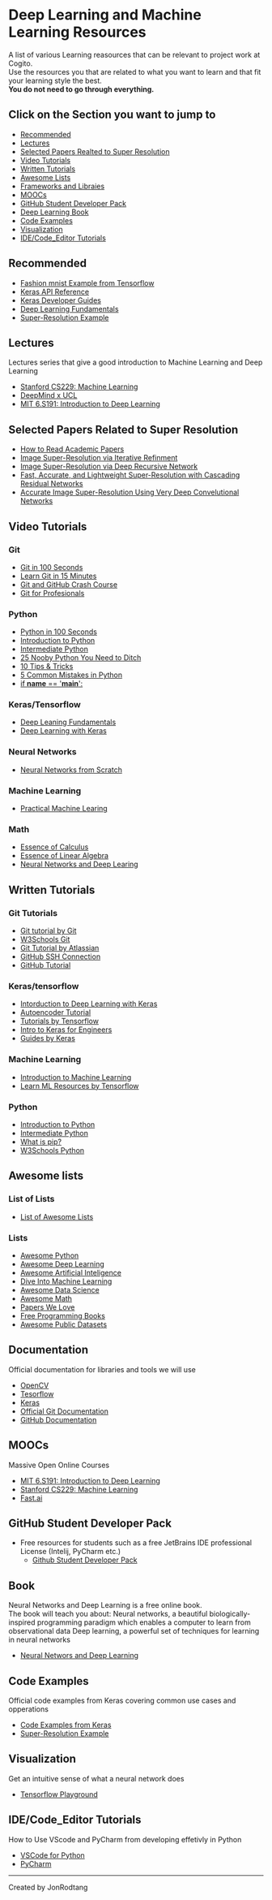 # Deep Learning and Machine Learning Resources  

A list of various Learning reasources that can be relevant to project work at Cogito.  
Use the resources you that are related to what you want to learn and that fit your learning style the best.  
**You do not need to go through everything.**  

## Click on the Section you want to jump to
* [Recommended](#recommended)
* [Lectures](#Lectures)  
* [Selected Papers Realted to Super Resolution](#selected-papers-related-to-super-resolution)  
* [Video Tutorials](#video-tutorials)  
* [Written Tutorials](#written-tutorials)  
* [Awesome Lists](#awesome-lists)  
* [Frameworks and Libraies](#frameworks-and-libraries)  
* [MOOCs](#moocs)  
* [GitHub Student Developer Pack](#github-student-developer-pack)  
* [Deep Learning Book](#book)  
* [Code Examples](#code-examples)  
* [Visualization](#visualization)  
* [IDE/Code_Editor Tutorials](#idecode_editor-tutorials)  

## Recommended

* [Fashion mnist Example from Tensorflow](https://www.tensorflow.org/tutorials/keras/classification)
* [Keras API Reference](https://keras.io/api/)
* [Keras Developer Guides](https://keras.io/guides/)
* [Deep Learning Fundamentals](https://www.youtube.com/playlist?list=PLZbbT5o_s2xq7LwI2y8_QtvuXZedL6tQU)
* [Super-Resolution Example](https://keras.io/examples/vision/super_resolution_sub_pixel/)

## Lectures

Lectures series that give a good introduction to Machine Learning and Deep Learning
* [Stanford CS229: Machine Learning](https://www.youtube.com/watch?v=jGwO_UgTS7I&list=PLoROMvodv4rMiGQp3WXShtMGgzqpfVfbU)
* [DeepMind x UCL](https://www.youtube.com/watch?v=TCCjZe0y4Qc&list=PLqYmG7hTraZDVH599EItlEWsUOsJbAodm)
* [MIT 6.S191: Introduction to Deep Learning](https://www.youtube.com/watch?v=5tvmMX8r_OM&list=PLtBw6njQRU-rwp5__7C0oIVt26ZgjG9NI)


## Selected Papers Related to Super Resolution

* [How to Read Academic Papers](https://userpages.umbc.edu/~akmassey/posts/2012-02-15-advice-on-reading-academic-papers.html)
* [Image Super-Resolution via Iterative Refinment](https://arxiv.org/abs/2104.07636)
* [Image Super-Resolution via Deep Recursive Network](https://github.com/tyshiwo/DRRN_CVPR17)
* [Fast, Accurate, and Lightweight Super-Resolution with Cascading Residual Networks](https://arxiv.org/abs/1803.08664)
* [Accurate Image Super-Resolution Using Very Deep Convelutional Networks](https://arxiv.org/abs/1511.04587)

## Video Tutorials

### Git
* [Git in 100 Seconds](https://www.youtube.com/watch?v=hwP7WQkmECE)
* [Learn Git in 15 Minutes](https://www.youtube.com/watch?v=USjZcfj8yxE)
* [Git and GitHub Crash Course](https://www.youtube.com/watch?v=RGOj5yH7evk)
* [Git for Profesionals](https://www.youtube.com/watch?v=Uszj_k0DGsg)
### Python
* [Python in 100 Seconds](https://www.youtube.com/watch?v=x7X9w_GIm1s)
* [Introduction to Python](https://www.youtube.com/watch?v=eXBD2bB9-RA&list=PLQVvvaa0QuDeAams7fkdcwOGBpGdHpXln)
* [Intermediate Python](https://www.youtube.com/watch?v=YSe9Tu_iNQQ&list=PLQVvvaa0QuDfju7ADVp5W1GF9jVhjbX-_)
* [25 Nooby Python You Need to Ditch](https://www.youtube.com/watch?v=qUeud6DvOWI)
* [10 Tips & Tricks](https://www.youtube.com/watch?v=C-gEQdGVXbk)
* [5 Common Mistakes in Python](https://www.youtube.com/watch?v=zdJEYhA2AZQ)
* [if __name__ == '__main__':](https://www.youtube.com/watch?v=sugvnHA7ElY)



### Keras/Tensorflow
* [Deep Leaning Fundamentals](https://www.youtube.com/playlist?list=PLZbbT5o_s2xq7LwI2y8_QtvuXZedL6tQU)
* [Deep Learning with Keras](https://www.youtube.com/watch?v=wQ8BIBpya2k&list=PLQVvvaa0QuDfhTox0AjmQ6tvTgMBZBEXN)
### Neural Networks
* [Neural Networks from Scratch](https://www.youtube.com/watch?v=Wo5dMEP_BbI&list=PLQVvvaa0QuDcjD5BAw2DxE6OF2tius3V3)

### Machine Learning  
* [Practical Machine Learing](https://www.youtube.com/watch?v=OGxgnH8y2NM&list=PLQVvvaa0QuDfKTOs3Keq_kaG2P55YRn5v)
### Math  
* [Essence of Calculus](https://www.youtube.com/playlist?list=PLZHQObOWTQDMsr9K-rj53DwVRMYO3t5Yr)
* [Essence of Linear Algebra](https://www.youtube.com/playlist?list=PLZHQObOWTQDPD3MizzM2xVFitgF8hE_ab)
* [Neural Networks and Deep Learing](https://www.youtube.com/playlist?list=PLZHQObOWTQDNU6R1_67000Dx_ZCJB-3pi)

## Written Tutorials

### Git Tutorials
* [Git tutorial by Git](https://git-scm.com/docs/gittutorial)
* [W3Schools Git](https://www.w3schools.com/git/)
* [Git Tutorial by Atlassian](https://www.atlassian.com/git)
* [GitHub SSH Connection](https://docs.github.com/en/authentication/connecting-to-github-with-ssh)
* [GitHub Tutorial](https://docs.github.com/en/get-started/quickstart/hello-world)

### Keras/tensorflow
* [Intorduction to Deep Learning with Keras](https://pythonprogramming.net/introduction-deep-learning-python-tensorflow-keras)
* [Autoencoder Tutorial](https://pythonprogramming.net/autoencoders-tutorial/)
* [Tutorials by Tensorflow](https://www.tensorflow.org/tutorials)
* [Intro to Keras for Engineers](https://keras.io/getting_started/intro_to_keras_for_engineers/)
* [Guides by Keras](https://keras.io/guides/)
### Machine Learning
* [Introduction to Machine Learning](https://pythonprogramming.net/machine-learning-tutorial-python-introduction/)
* [Learn ML Resources by Tensorflow](https://www.tensorflow.org/resources/learn-ml)
### Python
* [Introduction to Python](https://pythonprogramming.net/introduction-learn-python-3-tutorials/)
* [Intermediate Python](https://pythonprogramming.net/introduction-intermediate-python-tutorial/)
* [What is pip?](https://realpython.com/what-is-pip/)
* [W3Schools Python](https://www.w3schools.com/python/default.asp)

## Awesome lists

### List of Lists
* [List of Awesome Lists](https://github.com/sindresorhus/awesome)

### Lists
* [Awesome Python](https://github.com/vinta/awesome-python#readme)
* [Awesome Deep Learning](https://github.com/ChristosChristofidis/awesome-deep-learning#readme)
* [Awesome Artificial Inteligence](https://github.com/owainlewis/awesome-artificial-intelligence#readme)
* [Dive Into Machine Learning](https://github.com/hangtwenty/dive-into-machine-learning#readme)
* [Awesome Data Science](https://github.com/krzjoa/awesome-python-data-science#readme)
* [Awesome Math](https://github.com/rossant/awesome-math#readme)
* [Papers We Love](https://github.com/papers-we-love/papers-we-love#readme)
* [Free Programming Books](https://github.com/EbookFoundation/free-programming-books#readme)
* [Awesome Public Datasets](https://github.com/awesomedata/awesome-public-datasets#readme)

## Documentation
  
Official documentation for libraries and tools we will use
* [OpenCV](https://docs.opencv.org/4.5.5/)
* [Tesorflow](https://www.tensorflow.org/api/stable)
* [Keras](https://keras.io/api/)
* [Official Git Documentation](https://git-scm.com/doc)
* [GitHub Documentation](https://docs.github.com/en)
## MOOCs
  
Massive Open Online Courses
* [MIT 6.S191: Introduction to Deep Learning](http://introtodeeplearning.com/)
* [Stanford CS229: Machine Learning](https://www.coursera.org/learn/machine-learning)
* [Fast.ai](https://course.fast.ai/)

## GitHub Student Developer Pack

* Free resources for students such as a free JetBrains IDE professional License (Intelij, PyCharm etc.)
  * [Github Student Developer Pack](https://education.github.com/pack)  
## Book

Neural Networks and Deep Learning is a free online book.  
The book will teach you about:
Neural networks, a beautiful biologically-inspired programming paradigm which enables a computer to learn from observational data
Deep learning, a powerful set of techniques for learning in neural networks 
* [Neural Networs and Deep Learning](http://neuralnetworksanddeeplearning.com/)

## Code Examples
  
Official code examples from Keras covering common use cases and opperations
* [Code Examples from Keras](https://keras.io/examples/)
* [Super-Resolution Example](https://keras.io/examples/vision/super_resolution_sub_pixel/)
## Visualization
  
Get an intuitive sense of what a neural network does
* [Tensorflow Playground](https://playground.tensorflow.org/)

## IDE/Code_Editor Tutorials  
  
How to Use VScode and PyCharm from developing effetivly in Python
* [VSCode for Python](https://code.visualstudio.com/docs/python/python-tutorial)  
* [PyCharm](https://realpython.com/pycharm-guide/)  
---
Created by JonRodtang


